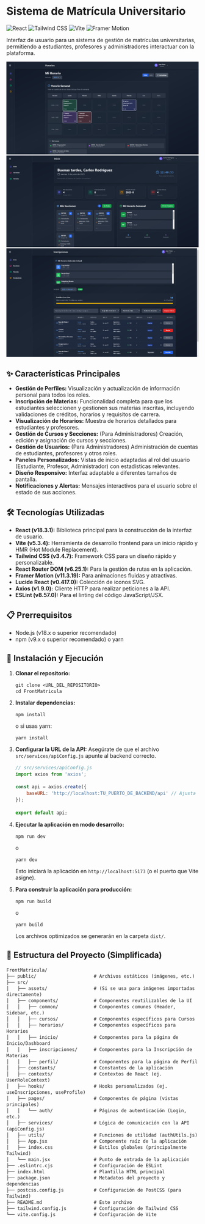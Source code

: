 # Sistema de Matrícula Universitario

![React](https://img.shields.io/badge/React-20232A?style=for-the-badge&logo=react&logoColor=61DAFB)
![Tailwind CSS](https://img.shields.io/badge/Tailwind_CSS-38B2AC?style=for-the-badge&logo=tailwind-css&logoColor=white)
![Vite](https://img.shields.io/badge/Vite-646CFF?style=for-the-badge&logo=vite&logoColor=white)
![Framer Motion](https://img.shields.io/badge/Framer_Motion-0055FF?style=for-the-badge&logo=framer&logoColor=white)

Interfaz de usuario para un sistema de gestión de matrículas universitarias, permitiendo a estudiantes, profesores y administradores interactuar con la plataforma.

![Screenshot 1](./src/assets/screenshotHorarioEstudiante.png)
![Screenshot 2](./src/assets/screenshotInicioProfesor.png)
![Screenshot 3](./src/assets/screenshotInscripciones.png)

## ✨ Características Principales

-   **Gestión de Perfiles:** Visualización y actualización de información personal para todos los roles.
-   **Inscripción de Materias:** Funcionalidad completa para que los estudiantes seleccionen y gestionen sus materias inscritas, incluyendo validaciones de créditos, horarios y requisitos de carrera.
-   **Visualización de Horarios:** Muestra de horarios detallados para estudiantes y profesores.
-   **Gestión de Cursos y Secciones:** (Para Administradores) Creación, edición y asignación de cursos y secciones.
-   **Gestión de Usuarios:** (Para Administradores) Administración de cuentas de estudiantes, profesores y otros roles.
-   **Paneles Personalizados:** Vistas de inicio adaptadas al rol del usuario (Estudiante, Profesor, Administrador) con estadísticas relevantes.
-   **Diseño Responsivo:** Interfaz adaptable a diferentes tamaños de pantalla.
-   **Notificaciones y Alertas:** Mensajes interactivos para el usuario sobre el estado de sus acciones.

## 🛠️ Tecnologías Utilizadas

-   **React (v18.3.1):** Biblioteca principal para la construcción de la interfaz de usuario.
-   **Vite (v5.3.4):** Herramienta de desarrollo frontend para un inicio rápido y HMR (Hot Module Replacement).
-   **Tailwind CSS (v3.4.7):** Framework CSS para un diseño rápido y personalizable.
-   **React Router DOM (v6.25.1):** Para la gestión de rutas en la aplicación.
-   **Framer Motion (v11.3.19):** Para animaciones fluidas y atractivas.
-   **Lucide React (v0.417.0):** Colección de iconos SVG.
-   **Axios (v1.9.0):** Cliente HTTP para realizar peticiones a la API.
-   **ESLint (v8.57.0):** Para el linting del código JavaScript/JSX.

## 📋 Prerrequisitos

-   Node.js (v18.x o superior recomendado)
-   npm (v9.x o superior recomendado) o yarn

## 🚀 Instalación y Ejecución

1.  **Clonar el repositorio:**
    ```shell
    git clone <URL_DEL_REPOSITORIO>
    cd FrontMatricula
    ```

2.  **Instalar dependencias:**
    ```shell
    npm install
    ```
    o si usas yarn:
    ```shell
    yarn install
    ```

3.  **Configurar la URL de la API:**
    Asegúrate de que el archivo `src/services/apiConfig.js` apunte al backend correcto.
    ```javascript
    // src/services/apiConfig.js
    import axios from 'axios';

    const api = axios.create({
        baseURL: 'http://localhost:TU_PUERTO_DE_BACKEND/api' // Ajusta esta URL
    });

    export default api;
    ```

4.  **Ejecutar la aplicación en modo desarrollo:**
    ```shell
    npm run dev
    ```
    o
    ```shell
    yarn dev
    ```
    Esto iniciará la aplicación en `http://localhost:5173` (o el puerto que Vite asigne).

5.  **Para construir la aplicación para producción:**
    ```shell
    npm run build
    ```
    o
    ```shell
    yarn build
    ```
    Los archivos optimizados se generarán en la carpeta `dist/`.

## 📁 Estructura del Proyecto (Simplificada)

```
FrontMatricula/
├── public/                     # Archivos estáticos (imágenes, etc.)
├── src/
│   ├── assets/                 # (Si se usa para imágenes importadas directamente)
│   ├── components/             # Componentes reutilizables de la UI
│   │   ├── common/             # Componentes comunes (Header, Sidebar, etc.)
│   │   ├── cursos/             # Componentes específicos para Cursos
│   │   ├── horarios/           # Componentes específicos para Horarios
│   │   ├── inicio/             # Componentes para la página de Inicio/Dashboard
│   │   ├── inscripciones/      # Componentes para la Inscripción de Materias
│   │   ├── perfil/             # Componentes para la página de Perfil
│   ├── constants/              # Constantes de la aplicación
│   ├── contexts/               # Contextos de React (ej. UserRoleContext)
│   ├── hooks/                  # Hooks personalizados (ej. useInscripciones, useProfile)
│   ├── pages/                  # Componentes de página (vistas principales)
│   │   └── auth/               # Páginas de autenticación (Login, etc.)
│   ├── services/               # Lógica de comunicación con la API (apiConfig.js)
│   ├── utils/                  # Funciones de utilidad (authUtils.js)
│   ├── App.jsx                 # Componente raíz de la aplicación
│   ├── index.css               # Estilos globales (principalmente Tailwind)
│   └── main.jsx                # Punto de entrada de la aplicación
├── .eslintrc.cjs               # Configuración de ESLint
├── index.html                  # Plantilla HTML principal
├── package.json                # Metadatos del proyecto y dependencias
├── postcss.config.js           # Configuración de PostCSS (para Tailwind)
├── README.md                   # Este archivo
├── tailwind.config.js          # Configuración de Tailwind CSS
└── vite.config.js              # Configuración de Vite
```

